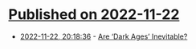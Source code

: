 # [Published on 2022-11-22](index.md)

* [2022-11-22, 20:18:36](https://news.ycombinator.com/item?id=33710877) - [Are ‘Dark Ages’ Inevitable?](https://www.historytoday.com/archive/head-head/are-dark-ages-inevitable)
